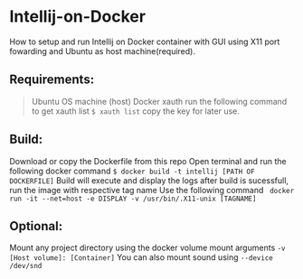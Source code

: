 # Intellij-on-Docker
How to setup and run Intellij on Docker container with GUI using X11 port fowarding and Ubuntu as host machine(required).

## Requirements:
> Ubuntu OS machine (host)
> Docker
> xauth
run the following command to get xauth list
```$ xauth list```
copy the key for later use.

## Build:

Download or copy the Dockerfile from this repo 
Open terminal and run the following docker command
```$ docker build -t intellij [PATH OF DOCKERFILE]```
Build will execute and display the logs
after build is sucessfull, run the image with respective tag name
Use the following command
``` docker run -it --net=host -e DISPLAY -v /usr/bin/.X11-unix [TAGNAME]```

## Optional:
Mount any project directory using the docker volume mount arguments
``` -v [Host volume]: [Container] ```
You can also mount sound using
``` --device /dev/snd ```
